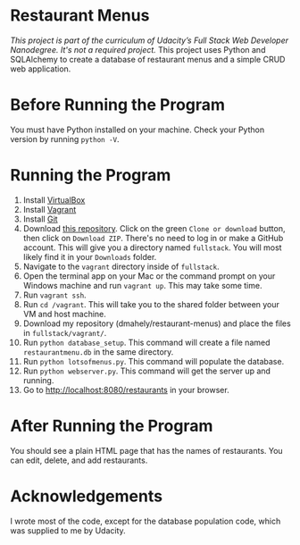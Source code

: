 # Restaurant Menus

_This project is part of the curriculum of Udacity’s Full Stack Web Developer Nanodegree. It's not a required project._ This project uses Python and SQLAlchemy to create a database of restaurant menus and a simple CRUD web application.

# Before Running the Program
You must have Python installed on your machine. Check your Python version by running `python -V`.

# Running the Program
1. Install [VirtualBox](https://www.virtualbox.org/wiki/Download_Old_Builds_5_1)
2. Install [Vagrant](https://www.vagrantup.com)
3. Install [Git](https://git-scm.com/downloads)
4. Download [this repository](https://github.com/udacity/fullstack-nanodegree-vm). Click on the green `Clone or download` button, then click on `Download ZIP`. There's no need to log in or make a GitHub account. This will give you a directory named `fullstack`. You will most likely find it in your `Downloads` folder.
5. Navigate to the `vagrant` directory inside of `fullstack`.
6. Open the terminal app on your Mac or the command prompt on your Windows machine and run `vagrant up`. This may take some time.
7. Run `vagrant ssh`.
8. Run `cd /vagrant`. This will take you to the shared folder between your VM and host machine.
9. Download my repository (dmahely/restaurant-menus) and place the files in `fullstack/vagrant/`.
10. Run `python database_setup`. This command will create a file named `restaurantmenu.db` in the same directory.
11. Run `python lotsofmenus.py`. This command will populate the database.
12. Run `python webserver.py`. This command will get the server up and running.
13. Go to [http://localhost:8080/restaurants](http://localhost:8080/restaurants) in your browser.

# After Running the Program
You should see a plain HTML page that has the names of restaurants. You can edit, delete, and add restaurants.

# Acknowledgements
I wrote most of the code, except for the database population code, which was supplied to me by Udacity.
